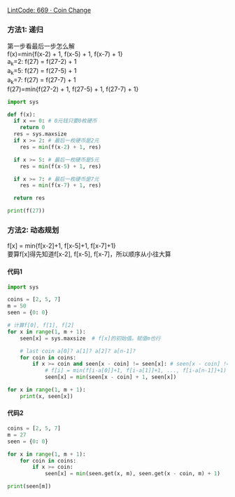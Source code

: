 [LintCode: 669 · Coin Change](https://www.lintcode.com/problem/669/)

### 方法1: 递归
第一步看最后一步怎么解  
f(x)=min{f(x-2) + 1, f(x-5) + 1, f(x-7) + 1}  
a<sub>k</sub>=2: f(27) = f(27-2) + 1  
a<sub>k</sub>=5: f(27) = f(27-5) + 1  
a<sub>k</sub>=7: f(27) = f(27-7) + 1  
f(27)=min{f(27-2) + 1, f(27-5) + 1, f(27-7) + 1}  

```python
import sys

def f(x):
  if x == 0: # 0元钱只要0枚硬币
    return 0
  res = sys.maxsize
  if x >= 2: # 最后一枚硬币是2元
    res = min(f(x-2) + 1, res)

  if x >= 5: # 最后一枚硬币是5元
    res = min(f(x-5) + 1, res)

  if x >= 7: # 最后一枚硬币是7元
    res = min(f(x-7) + 1, res)

  return res

print(f(27))
```

### 方法2: 动态规划
f[x] = min{f[x-2]+1, f[x-5]+1, f[x-7]+1}  
要算f[x]得先知道f[x-2], f[x-5], f[x-7]，所以顺序从小往大算

#### 代码1
```python
import sys

coins = [2, 5, 7]
m = 50
seen = {0: 0}

# 计算f[0], f[1], f[2]
for x in range(1, m + 1):
    seen[x] = sys.maxsize  # f[x]的初始值。赋值m也行

    # last coin a[0]? a[1]? a[2]? a[n-1]?
    for coin in coins:
        if x >= coin and seen[x - coin] != seen[x]: # seen[x - coin] != seen[x]说明没有进步
            # f[i] = min(f[i-a[0]]+1, f[i-a[1]]+1, ..., f[i-a[n-1]]+1)
            seen[x] = min(seen[x - coin] + 1, seen[x])

for x in range(1, m + 1):
    print(x, seen[x])
```

#### 代码2
```python
coins = [2, 5, 7]
m = 27
seen = {0: 0}

for x in range(1, m + 1):
    for coin in coins:
        if x >= coin:
            seen[x] = min(seen.get(x, m), seen.get(x - coin, m) + 1)

print(seen[m])
```
